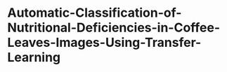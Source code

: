 # Automatic-Classification-of-Nutritional-Deficiencies-in-Coffee-Leaves-Images-Using-Transfer-Learning